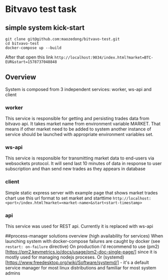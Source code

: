 # Bitvavo test task

## simple system kick-start
```shell script
git clone git@github.com:maozedong/bitvavo-test.git
cd bitvavo-test
docker-compose up --build
```
After that open this link `http://localhost:9034/index.html?market=BTC-EUR&start=1578737048848`

## Overview
System is composed from 3 independent services: worker, ws-api and client

### worker
This service is responsible for getting and persisting trades data from bitvavo api.
It takes market name from environment variable MARKET. That means if other market need to be added to system
another instance of service should be launched with appropriate environment variables set.

### ws-api 
This service is responsible for transmitting market data to end-users via websockets protocol.
It will send last 10 minutes of data in response to user subscription and than send 
new trades as they appears in database

### client
Simple static express server with example page that shows market trades chart
use this url format to set market and starttime `http://localhost:<port>/index.html?market=<market-name>&start<start-timestamp>`

### api
This service was used for REST api. Currently it is replaced with ws-api

##process-manager solutions overview (high availability for services)
When launching system with docker-compose failures are caught by docker (see `restart: on-failure` directive)
On production i'd recommend to use (pm2)[https://pm2.keymetrics.io/docs/usage/pm2-doc-single-page/] since it is mostly used for managing nodejs proceses.
Or (systemd)[https://www.freedesktop.org/wiki/Software/systemd/] - it's a default service manager for most linux distributions and familiar for most system admins

